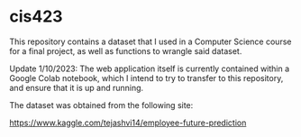# cis423

This repository contains a dataset that I used in a Computer Science course for a final project, as well as functions to wrangle said dataset.

Update 1/10/2023: The web application itself is currently contained within a Google Colab notebook, which I intend to try to transfer to this repository, and ensure that it is up and running.

The dataset was obtained from the following site:

https://www.kaggle.com/tejashvi14/employee-future-prediction
